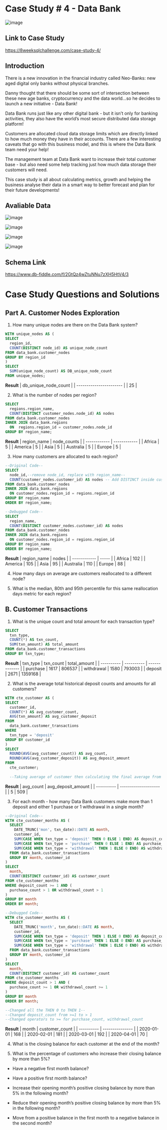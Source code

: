 # Case Study # 4 - Data Bank

![image](https://user-images.githubusercontent.com/74512335/178159334-16cebf50-d2ac-4772-8381-5e01ace85a2f.png)

## **Link to Case Study**
https://8weeksqlchallenge.com/case-study-4/

## Introduction 

There is a new innovation in the financial industry called Neo-Banks: new aged digital only banks without physical branches.

Danny thought that there should be some sort of intersection between these new age banks, cryptocurrency and the data world…so he decides to launch a new initiative - Data Bank!

Data Bank runs just like any other digital bank - but it isn’t only for banking activities, they also have the world’s most secure distributed data storage platform!

Customers are allocated cloud data storage limits which are directly linked to how much money they have in their accounts. There are a few interesting caveats that go with this business model, and this is where the Data Bank team need your help!

The management team at Data Bank want to increase their total customer base - but also need some help tracking just how much data storage their customers will need.

This case study is all about calculating metrics, growth and helping the business analyse their data in a smart way to better forecast and plan for their future developments!

## Avaliable Data

![image](https://user-images.githubusercontent.com/74512335/178159445-72b5261e-2c60-4694-8384-6a63a7f6be1a.png)

![image](https://user-images.githubusercontent.com/74512335/178159490-752c686c-cced-4cee-914f-55abdc06f888.png)

![image](https://user-images.githubusercontent.com/74512335/178159561-6b50b97e-5d3d-45a3-92b3-53b8c9fe6d74.png)

![image](https://user-images.githubusercontent.com/74512335/178159574-718f5c8a-8877-4f1d-a563-b814005b59c8.png)

## Schema Link
https://www.db-fiddle.com/f/2GtQz4wZtuNNu7zXH5HtV4/3

# Case Study Questions and Solutions 

## Part A. Customer Nodes Exploration

1. How many unique nodes are there on the Data Bank system?
```sql
WITH unique_nodes AS (
SELECT 
  region_id,
  COUNT(DISTINCT node_id) AS unique_node_count
FROM data_bank.customer_nodes
GROUP BY region_id
)
SELECT 
  SUM(unique_node_count) AS DB_unique_node_count
FROM unique_nodes;
```
**Result**
| db\_unique\_node\_count |
| ----------------------- |
| 25                      |

2. What is the number of nodes per region?
```sql
SELECT
  regions.region_name,
  COUNT(DISTINCT customer_nodes.node_id) AS nodes
FROM data_bank.customer_nodes
INNER JOIN data_bank.regions
  ON  regions.region_id = customer_nodes.node_id
GROUP BY region_name;
```
**Result**
| region\_name | node\_counts |
| ------------ | ------------ |
| Africa       | 5            |
| America      | 5            |
| Asia         | 5            |
| Australia    | 5            |
| Europe       | 5            |

3. How many customers are allocated to each region?
```sql
--Original Code--
SELECT
  node_id,--remove node_id, replace with region_name--
  COUNT(customer_nodes.customer_id) AS nodes -- Add DISTINCT inside customer_id COUNT()
FROM data_bank.customer_nodes
INNER JOIN data_bank.regions
  ON customer_nodes.region_id = regions.region_id
GROUP BY region_name
ORDER BY region_name;

--Debugged Code--
SELECT
  region_name,
  COUNT(DISTINCT customer_nodes.customer_id) AS nodes
FROM data_bank.customer_nodes
INNER JOIN data_bank.regions
  ON customer_nodes.region_id = regions.region_id
GROUP BY region_name
ORDER BY region_name;
```
**Result**
| region\_name | nodes |
| ------------ | ----- |
| Africa       | 102   |
| America      | 105   |
| Asia         | 95    |
| Australia    | 110   |
| Europe       | 88    |

4. How many days on average are customers reallocated to a different node?

5. What is the median, 80th and 95th percentile for this same reallocation days metric for each region?

## B. Customer Transactions

1. What is the unique count and total amount for each transaction type?
```sql
SELECT
  txn_type,
  COUNT(*) AS txn_count,
  SUM(txn_amount) AS total_amount
FROM data_bank.customer_transactions
GROUP BY txn_type;
```
**Result**
| txn\_type  | txn\_count | total\_amount |
| ---------- | ---------- | ------------- |
| purchase   | 1617       | 806537        |
| withdrawal | 1580       | 793003        |
| deposit    | 2671       | 1359168       |

2. What is the average total historical deposit counts and amounts for all customers?
```sql
WITH cte_customer AS (
SELECT
  customer_id,
  COUNT(*) AS avg_customer_count,
  AVG(txn_amount) AS avg_customer_deposit
FROM 
  data_bank.customer_transactions
WHERE
  txn_type = 'deposit'
GROUP BY customer_id
)
SELECT
  ROUND(AVG(avg_customer_count)) AS avg_count,
  ROUND(AVG(avg_customer_deposit)) AS avg_deposit_amount
FROM 
  cte_customer;
  
  --Taking average of customer then calculating the final average from that--
  ```
  **Result** 
| avg\_count | avg\_deposit\_amount |
| ---------- | -------------------- |
| 5          | 509                  |

3. For each month - how many Data Bank customers make more than 1 deposit and either 1 purchase or 1 withdrawal in a single month?
```sql
--Original Code--
WITH cte_customer_months AS (
  SELECT
    DATE_TRUNC('mon', txn_date)::DATE AS month,
    customer_id,
    SUM(CASE WHEN txn_type = 'deposit' THEN 0 ELSE 1 END) AS deposit_count,
    SUM(CASE WHEN txn_type = 'purchase' THEN 0 ELSE 1 END) AS purchase_count,
    SUM(CASE WHEN txn_type = 'withdrawal' THEN 1 ELSE 0 END) AS withdrawal_count
  FROM data_bank.customer_transactions
  GROUP BY month, customer_id
)
SELECT
  month,
  COUNT(DISTINCT customer_id) AS customer_count
FROM cte_customer_months
WHERE deposit_count >= 1 AND (
  purchase_count > 1 OR withdrawal_count > 1
)
GROUP BY month
ORDER BY month;

--Debugged Code--
WITH cte_customer_months AS (
  SELECT
    DATE_TRUNC('month', txn_date)::DATE AS month,
    customer_id,
    SUM(CASE WHEN txn_type = 'deposit' THEN 1 ELSE 0 END) AS deposit_count,
    SUM(CASE WHEN txn_type = 'purchase' THEN 1 ELSE 0 END) AS purchase_count,
    SUM(CASE WHEN txn_type = 'withdrawal' THEN 1 ELSE 0 END) AS withdrawal_count
  FROM data_bank.customer_transactions
  GROUP BY month, customer_id
)
SELECT
  month,
  COUNT(DISTINCT customer_id) AS customer_count
FROM cte_customer_months
WHERE deposit_count > 1 AND (
  purchase_count >= 1 OR withdrawal_count >= 1
)
GROUP BY month
ORDER BY month;

--Changed all the THEN 0 to THEN 1--
--Changed deposit_count from >=1 to > 1
--Changed operators to >= for purchase_count, withdrawal_count
```
**Result**
| month      | customer\_count |
| ---------- | --------------- |
| 2020-01-01 | 168             |
| 2020-02-01 | 181             |
| 2020-03-01 | 192             |
| 2020-04-01 | 70              |

4. What is the closing balance for each customer at the end of the month?

5. What is the percentage of customers who increase their closing balance by more than 5%?

- Have a negative first month balance?

- Have a positive first month balance?

- Increase their opening month’s positive closing balance by more than 5% in the following month?

- Reduce their opening month’s positive closing balance by more than 5% in the following month?

- Move from a positive balance in the first month to a negative balance in the second month?


